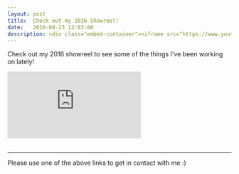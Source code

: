 ```yaml
---
layout: post
title:  Check out my 2016 Showreel!
date:   2016-08-23 12:03:00
description: <div class="embed-container"><iframe src="https://www.youtube.com/embed/3nxWtvLDn5s" frameborder="0" allowfullscreen></iframe></div>
---
```

Check out my 2016 showreel to see some of the things I've been working on lately!<br>

<div class="embed-container"><iframe src="https://www.youtube.com/embed/3nxWtvLDn5s" frameborder="0" allowfullscreen></iframe></div>
<br/>
<hr/>
<span class="contacticon center">
	<a href="http://duanemcpherson.com/contact/"><i class="fa fa-envelope-square"></i></a>
	<a href="https://www.linkedin.com/in/duane-mcpherson" target="_blank"><i class="fa fa-linkedin-square"></i></a>
	<a href="http://dmcmodelling.tumblr.com/" target="_blank"><i class="fa fa-tumblr-square"></i></a>
	<a href="https://twitter.com/duanemcpherson" target="_blank"><i class="fa fa-twitter-square"></i></a>
</span>

<div class="col three caption">
	Please use one of the above links to get in contact with me :)
</div>